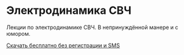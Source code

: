 # Электродинамика СВЧ

Лекции по электродинамике СВЧ. В непринуждённой манере и с юмором.

[Скачать бесплатно без регистрации и SMS](https://dl.dropboxusercontent.com/u/14878341/%D0%9C%D0%B0%D0%B3%D0%B8%D1%81%D1%82%D1%80%D0%B0%D1%82%D1%83%D1%80%D0%B0/%D0%9B%D0%B5%D0%BA%D1%86%D0%B8%D0%B8/%D0%AD%D0%BB%D0%B5%D0%BA%D1%82%D1%80%D0%BE%D0%B4%D0%B8%D0%BD%D0%B0%D0%BC%D0%B8%D0%BA%D0%B0%20%D0%A1%D0%92%D0%A7.pdf)
